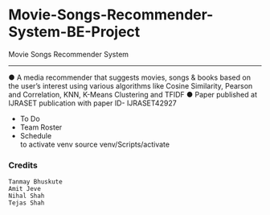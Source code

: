 # Movie-Songs-Recommender-System-BE-Project

Movie Songs Recommender System
<br />

---
● A media recommender that suggests movies, songs & books based on the user’s interest using various algorithms like Cosine Similarity, Pearson and Correlation, KNN, K-Means Clustering and TFIDF
● Paper published at IJRASET publication with paper ID- IJRASET42927

- To Do
- Team Roster
- Schedule
  <br />
  to activate venv
  source venv/Scripts/activate

### Credits

    Tanmay Bhuskute
    Amit Jeve
    Nihal Shah
    Tejas Shah

[googledoclink]: https://docs.google.com/spreadsheets/d/10qoKf_7bA4OHN40ua0vDmfpGJddnENtl50boP8wXjec/edit#gid=634347005
